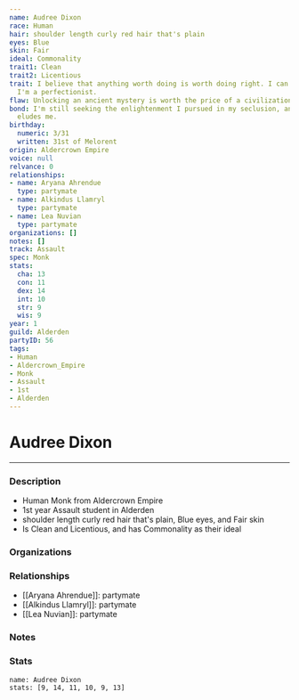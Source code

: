 ```yaml
---
name: Audree Dixon
race: Human
hair: shoulder length curly red hair that's plain
eyes: Blue
skin: Fair
ideal: Commonality
trait1: Clean
trait2: Licentious
trait: I believe that anything worth doing is worth doing right. I can't help it-
  I'm a perfectionist.
flaw: Unlocking an ancient mystery is worth the price of a civilization.
bond: I'm still seeking the enlightenment I pursued in my seclusion, and it still
  eludes me.
birthday:
  numeric: 3/31
  written: 31st of Melorent
origin: Aldercrown Empire
voice: null
relvance: 0
relationships:
- name: Aryana Ahrendue
  type: partymate
- name: Alkindus Llamryl
  type: partymate
- name: Lea Nuvian
  type: partymate
organizations: []
notes: []
track: Assault
spec: Monk
stats:
  cha: 13
  con: 11
  dex: 14
  int: 10
  str: 9
  wis: 9
year: 1
guild: Alderden
partyID: 56
tags:
- Human
- Aldercrown_Empire
- Monk
- Assault
- 1st
- Alderden
---
```

# Audree Dixon
---
### Description
- Human Monk from Aldercrown Empire
- 1st year Assault student in Alderden
- shoulder length curly red hair that's plain, Blue eyes, and Fair skin
- Is Clean and Licentious, and has Commonality as their ideal

### Organizations

### Relationships
- [[Aryana Ahrendue]]: partymate
- [[Alkindus Llamryl]]: partymate
- [[Lea Nuvian]]: partymate

### Notes

### Stats
```statblock
name: Audree Dixon
stats: [9, 14, 11, 10, 9, 13]
```